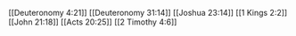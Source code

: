 [[Deuteronomy 4:21]]
[[Deuteronomy 31:14]]
[[Joshua 23:14]]
[[1 Kings 2:2]]
[[John 21:18]]
[[Acts 20:25]]
[[2 Timothy 4:6]]
